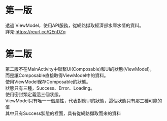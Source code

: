 第一版
==================================
透過 ViewModel，使用API服務，從網路擷取經濟部水庫水情的資料。  
詳見:https://reurl.cc/QEnDZq

第二版
==================================
第二版不在MainActivity中聯繫UI(Composable)和UI的狀態(ViewModel)，  
而是讓Composable直接取得ViewModel中的資料。  
使用ViewModel保存Composable的狀態。  
狀態只有三種，Success、Error、Loading。  
使用密封類定義這三個狀態。  
ViewModel只有唯一一個屬性，代表對應UI的狀態，這個狀態只有那三種可能的值  
其中只有Success狀態的裡面，具有從網路擷取而來的資料
